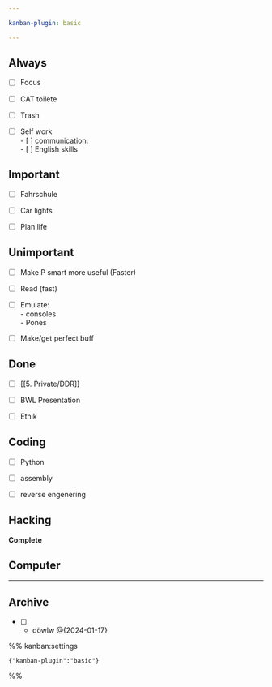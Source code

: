 ```yaml
---

kanban-plugin: basic

---
```


## Always

- [ ] Focus
- [ ] CAT toilete
- [ ] Trash
- [ ] Self work<br>- [ ] communication: <br>- [ ] English skills


## Important

- [ ] Fahrschule
- [ ] Car lights
- [ ] Plan life


## Unimportant

- [ ] Make P smart more useful (Faster)
- [ ] Read (fast)
- [ ] Emulate:<br>- consoles<br>- Pones
- [ ] Make/get perfect buff


## Done

- [ ] [[5. Private/DDR]]
- [ ] BWL Presentation
- [ ] Ethik


## Coding

- [ ] Python
- [ ] assembly
- [ ] reverse engenering


## Hacking

**Complete**


## Computer



***

## Archive

- [ ] - döwlw @{2024-01-17}

%% kanban:settings
```
{"kanban-plugin":"basic"}
```
%%